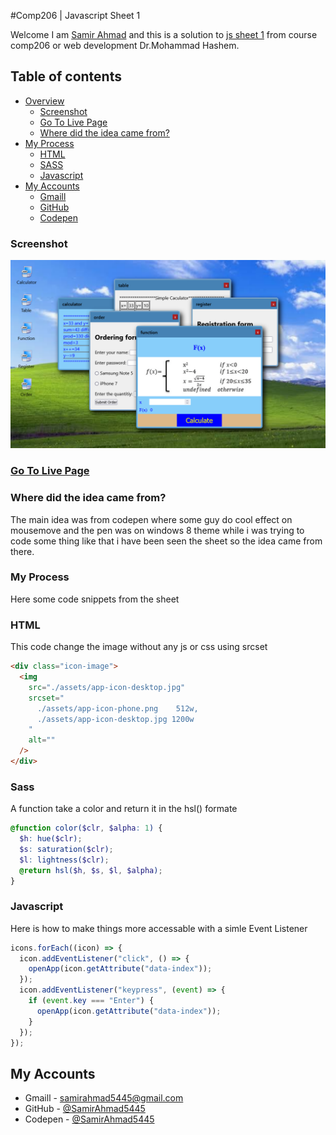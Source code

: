 #Comp206 | Javascript Sheet 1

Welcome I am [Samir Ahmad](https://github.com/SamirAhmad5445) and this is a solution to [js sheet 1](https://drive.google.com/file/d/1lOjS_C1OZBSSuOQcADZ3qUh7yHsG3100/view) from course comp206 or web development Dr.Mohammad Hashem.

## Table of contents

- [Overview](#overview)
  - [Screenshot](#screenshot)
  - [Go To Live Page](https://samirahmad5445.github.io/comp206-Sheet-1/)
  - [Where did the idea came from?](#where-did-the-idea-came-from)
- [My Process](#my-process)
  - [HTML](#html)
  - [SASS](#sass)
  - [Javascript](#javascript)
- [My Accounts](#my-accounts)
  - [Gmaill](mailto:samirahmad5445@gmail.com)
  - [GitHub](https://github.com/SamirAhmad5445)
  - [Codepen](https://codepen.io/Samir-Ahmad/)

### Screenshot

![Screenshot for my solution](./assets/screen-shot.png)

### [Go To Live Page](https://samirahmad5445.github.io/comp206-Sheet-1/)

### Where did the idea came from?

The main idea was from codepen where some guy do cool effect on mousemove and the pen was on windows 8 theme while i was trying to code some thing like that i have been seen the sheet so the idea came from there.

### My Process

Here some code snippets from the sheet

### HTML

This code change the image without any js or css using srcset

```html
<div class="icon-image">
  <img
    src="./assets/app-icon-desktop.jpg"
    srcset="
      ./assets/app-icon-phone.png    512w,
      ./assets/app-icon-desktop.jpg 1200w
    "
    alt=""
  />
</div>
```

### Sass

A function take a color and return it in the hsl() formate

```scss
@function color($clr, $alpha: 1) {
  $h: hue($clr);
  $s: saturation($clr);
  $l: lightness($clr);
  @return hsl($h, $s, $l, $alpha);
}
```

### Javascript

Here is how to make things more accessable with a simle Event Listener

```js
icons.forEach((icon) => {
  icon.addEventListener("click", () => {
    openApp(icon.getAttribute("data-index"));
  });
  icon.addEventListener("keypress", (event) => {
    if (event.key === "Enter") {
      openApp(icon.getAttribute("data-index"));
    }
  });
});
```

## My Accounts

- Gmaill - [samirahmad5445@gmail.com](samirahmad5445@gmail.com)
- GitHub - [@SamirAhmad5445](https://github.com/SamirAhmad5445)
- Codepen - [@SamirAhmad5445](https://codepen.io/Samir-Ahmad/)
